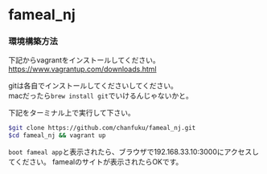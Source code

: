 # fameal_nj

### 環境構築方法
下記からvagrantをインストールしてください。  
https://www.vagrantup.com/downloads.html

gitは各自でインストールしてくださいしてください。  
macだったら`brew install git`でいけるんじゃないかと。

下記をターミナル上で実行して下さい。
```bash
$git clone https://github.com/chanfuku/fameal_nj.git
$cd fameal_nj && vagrant up
```
`boot fameal app`と表示されたら、ブラウザで192.168.33.10:3000にアクセスしてください。
famealのサイトが表示されたらOKです。
